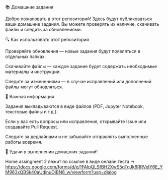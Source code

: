 📚 Домашние задания

Добро пожаловать в этот репозиторий! Здесь будут публиковаться ваши домашние задания. Вы можете проверять их наличие, скачивать файлы и следить за обновлениями.

🔍 Как использовать этот репозиторий

Проверяйте обновления — новые задания будут появляться в отдельных папках.

Скачивайте файлы — каждое задание будет содержать необходимые материалы и инструкции.

Следите за изменениями — в случае исправлений или дополнений файлы могут обновляться.

📢 Важная информация

Задания выкладываются в виде файлов (PDF, Jupyter Notebook, текстовые файлы и т.д.).

Если у вас есть вопросы или исправления, открывайте Issue или создавайте Pull Request.

Следите за дедлайнами и не забывайте отправлять выполненные работы вовремя.

🚀 Удачи в выполнении домашних заданий!

Home assingment 2 лежит по ссылке в виде онлайн теста -> https://docs.google.com/forms/d/e/1FAIpQLSfBH2XwS5qTqJk6RRVelY6E_YM963xQBSk40aUdinuOiBN6_w/viewform?usp=dialog
